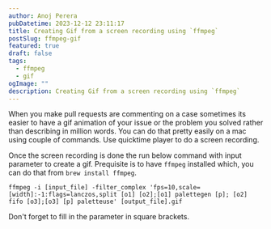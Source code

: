 ```yaml
---
author: Anoj Perera
pubDatetime: 2023-12-12 23:11:17 
title: Creating Gif from a screen recording using `ffmpeg` 
postSlug: ffmpeg-gif
featured: true
draft: false
tags:
  - ffmpeg
  - gif
ogImage: ""
description: Creating Gif from a screen recording using `ffmpeg`
---
```

When you make pull requests are commenting on a case sometimes its easier to have a gif animation of your issue or the problem you solved rather than
describing in million words. You can do that pretty easily on a mac using couple of commands. Use quicktime player to do a screen recording.

Once the screen recording is done the run below command with input parameter to create a gif. 
Prequisite is to have `ffmpeg` installed which, you can do that from `brew install ffmpeg`.

`ffmpeg -i [input_file] -filter_complex 'fps=10,scale=[width]:-1:flags=lanczos,split [o1] [o2];[o1] palettegen [p]; [o2] fifo [o3];[o3] [p] paletteuse' [output_file].gif`

Don't forget to fill in the parameter in square brackets.
